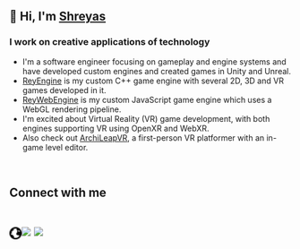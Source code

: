 ## 👋 Hi, I'm [Shreyas][website]

### I work on creative applications of technology

- I'm a software engineer focusing on gameplay and engine systems and have developed custom engines and created games in Unity and Unreal.
- [ReyEngine](https://github.com/shreyasnisal/ReyEngine) is my custom C++ game engine with several 2D, 3D and VR games developed in it.
- [ReyWebEngine](https://github.com/shreyasnisal/ReyWebEngine) is my custom JavaScript game engine which uses a WebGL rendering pipeline.
- I'm excited about Virtual Reality (VR) game development, with both engines supporting VR using OpenXR and WebXR.
- Also check out [ArchiLeapVR](https://github.com/shreyasnisal/ArchiLeapVR), a first-person VR platformer with an in-game level editor.

<br>

## Connect with me

<br>

[<img align="left" width="22px" src="https://raw.githubusercontent.com/iconic/open-iconic/master/svg/globe.svg" />][gamedev website]
[<img align="left" width="22px" src="https://cdn.jsdelivr.net/npm/simple-icons@v3/icons/youtube.svg" />][youtube]
[<img align="left" width="22px" src="https://cdn.jsdelivr.net/npm/simple-icons@v3/icons/linkedin.svg" />][LinkedIn]

<br>

[website]: https://shreyasnisal.com
[gamedev website]: https://gamedev.shreyasnisal.com
[youtube]: https://www.youtube.com/c/ShreyasNisal
[linkedin]: https://linkedin.com/in/shreyasnisal
